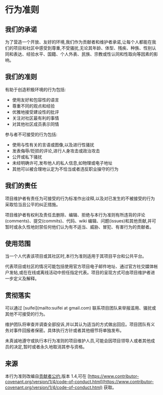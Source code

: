 # 行为准则

## 我们的承诺

为了营造一个开放、友好的环境,我们作为贡献者和维护者承诺,让每个人都能在我们的项目和社区中感受到尊重,不受骚扰,无论其年龄、体型、残疾、种族、性别认同和表达、经验水平、国籍、个人外表、民族、宗教或性认同和性取向等因素的影响。

## 我们的准则

有助于创造积极环境的行为包括:

- 使用友好和包容性的语言
- 尊重不同的观点和经验
- 优雅地接受建设性的批评
- 关注对社区最有利的事情
- 对其他社区成员表示同情

参与者不可接受的行为包括:

- 使用与性有关的言语或图像,以及进行性骚扰
- 发表侮辱/贬损的评论,进行人身攻击或政治攻击
- 公开或私下骚扰
- 未经明确许可,发布他人的私人信息,如物理或电子地址
- 其他可以被合理地认定为不恰当或者违反职业操守的行为

## 我们的责任

项目维护者有责任为可接受的行为标准作出诠释,以及对已发生的不被接受的行为采取恰当且公平的纠正措施。

项目维护者有权利及责任去删除、编辑、拒绝与本行为准则有所违背的评论(comments)、提交(commits)、代码、wiki 编辑、问题(issues)和其他贡献,并可暂时或永久性地封禁任何他们认为有不适当、威胁、冒犯、有害行为的贡献者。

## 使用范围

当一个人代表该项目或其社区时,本行为准则适用于其项目平台和公共平台。

代表项目或社区的情况可能包括使用官方项目电子邮件地址、通过官方社交媒体帐户发帖,或在在线或离线活动中担任指定代表。项目的呈现方式可由项目维护者进一步定义及解释。

## 贯彻落实

可以通过 [suifei](mailto:suifei at gmail.com) 联系项目团队来举报滥用、骚扰或其他不可接受的行为。

维护团队将审查并调查全部投诉,并以其认为适当的方式做出回应。项目团队有义务对事件回报者保密。具体执行方针或者其他细节将单独发布。

未真诚地遵守或执行本行为准则的项目维护人员,可能会因项目领导人或者其他成员的决定,暂时或者永久地取消其参与资格。

## 来源

本行为准则改编自[贡献者公约](https://www.contributor-covenant.org),版本 1.4,可在 [https://www.contributor-covenant.org/version/1/4/code-of-conduct.html](https://www.contributor-covenant.org/version/1/4/code-of-conduct.html) 获取。
